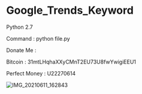# Google_Trends_Keyword
Python 2.7

Command : python file.py

Donate Me :

Bitcoin : 31mtLHqhaXXyCMnT2EU73U8fwYwigiEEU1

Perfect Money : U22270614

![IMG_20210611_162843](https://user-images.githubusercontent.com/59664965/121664973-3ec56980-cad2-11eb-81cb-3a7632cbff76.jpg)
